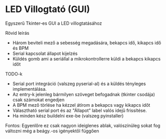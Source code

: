 # LED Villogtató (GUI)

Egyszerű Tkinter-es GUI a LED villogtatásához

Rövid leírás
 - Három beviteli mező a sebesség megadására, bekapcs idő, kikapcs idő és BPM
 - Serial kapcsolat állapot kijelzés
 - Küldés gomb ami a seriállal a mikrokontrollerre küldi a bekapcs kikapcs időt

TODO-k
 - Serial port integráció (valszeg pyserial-al) és a küldés tényleges implementálása.
 - Az entry-k jelenleg bármilyen szöveget befogadnak (tkinter csodája) csak számokat engedjen
 - A BPM mező törlése ha kézzel átírom a bekapcs vagy kikapcs időt
 - Választható serial port és az "Állapot" label valós idejű frissítése.
 - Ha minden kész buildelni exe-be (valszeg pyinstaller)

Fontos:
Egyenlőre ez csak nagyon ideiglenes ablak, valószínüleg sokat fog változni még a beágy.-os igényektől függően